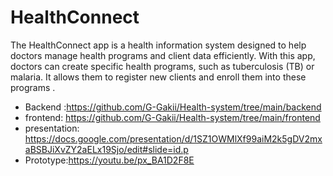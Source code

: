 # HealthConnect

The HealthConnect app is a health information system designed to help doctors manage health programs and client data efficiently. With this app, doctors can create specific health programs, such as tuberculosis (TB) or malaria. It allows them to register new clients and enroll them into these programs .

- Backend :https://github.com/G-Gakii/Health-system/tree/main/backend
- frontend: https://github.com/G-Gakii/Health-system/tree/main/frontend
- presentation: https://docs.google.com/presentation/d/1SZ1OWMlXf99aiM2k5gDV2mxaBSBJiXvZY2aELx19Sjo/edit#slide=id.p
- Prototype:https://youtu.be/px_BA1D2F8E
